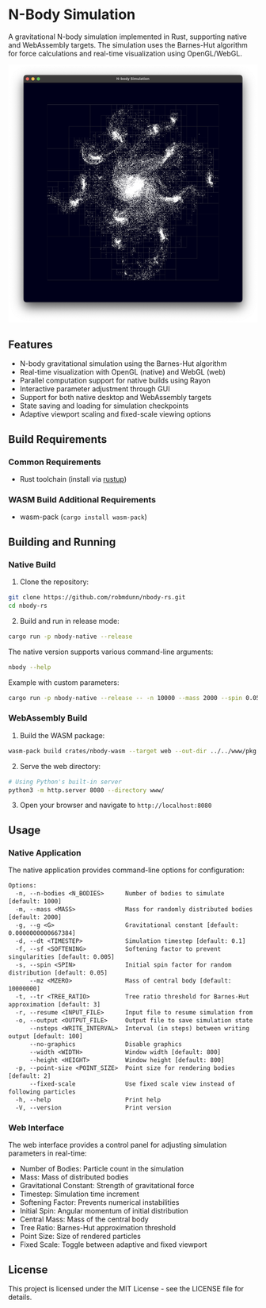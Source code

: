 # N-Body Simulation

A gravitational N-body simulation implemented in Rust, supporting native and WebAssembly targets. The simulation uses the Barnes-Hut algorithm for force calculations and real-time visualization using OpenGL/WebGL.

![N-Body Simulation](https://raw.githubusercontent.com/robmdunn/nbody-rs/main/nbody.png)

## Features

- N-body gravitational simulation using the Barnes-Hut algorithm
- Real-time visualization with OpenGL (native) and WebGL (web)
- Parallel computation support for native builds using Rayon
- Interactive parameter adjustment through GUI
- Support for both native desktop and WebAssembly targets
- State saving and loading for simulation checkpoints
- Adaptive viewport scaling and fixed-scale viewing options

## Build Requirements

### Common Requirements
- Rust toolchain (install via [rustup](https://rustup.rs/))

### WASM Build Additional Requirements
- wasm-pack (`cargo install wasm-pack`)

## Building and Running

### Native Build

1. Clone the repository:
```bash
git clone https://github.com/robmdunn/nbody-rs.git
cd nbody-rs
```

2. Build and run in release mode:
```bash
cargo run -p nbody-native --release
```

The native version supports various command-line arguments:

```bash
nbody --help
```

Example with custom parameters:
```bash
cargo run -p nbody-native --release -- -n 10000 --mass 2000 --spin 0.05
```

### WebAssembly Build

1. Build the WASM package:
```bash
wasm-pack build crates/nbody-wasm --target web --out-dir ../../www/pkg
```

2. Serve the web directory:
```bash
# Using Python's built-in server
python3 -m http.server 8080 --directory www/ 
```

3. Open your browser and navigate to `http://localhost:8080`

## Usage

### Native Application

The native application provides command-line options for configuration:

```
Options:
  -n, --n-bodies <N_BODIES>      Number of bodies to simulate [default: 1000]
  -m, --mass <MASS>              Mass for randomly distributed bodies [default: 2000]
  -g, --g <G>                    Gravitational constant [default: 0.0000000000667384]
  -d, --dt <TIMESTEP>            Simulation timestep [default: 0.1]
  -f, --sf <SOFTENING>           Softening factor to prevent singularities [default: 0.005]
  -s, --spin <SPIN>              Initial spin factor for random distribution [default: 0.05]
      --mz <MZERO>               Mass of central body [default: 10000000]
  -t, --tr <TREE_RATIO>          Tree ratio threshold for Barnes-Hut approximation [default: 3]
  -r, --resume <INPUT_FILE>      Input file to resume simulation from
  -o, --output <OUTPUT_FILE>     Output file to save simulation state
      --nsteps <WRITE_INTERVAL>  Interval (in steps) between writing output [default: 100]
      --no-graphics              Disable graphics
      --width <WIDTH>            Window width [default: 800]
      --height <HEIGHT>          Window height [default: 800]
  -p, --point-size <POINT_SIZE>  Point size for rendering bodies [default: 2]
      --fixed-scale              Use fixed scale view instead of following particles
  -h, --help                     Print help
  -V, --version                  Print version
```

### Web Interface

The web interface provides a control panel for adjusting simulation parameters in real-time:

- Number of Bodies: Particle count in the simulation
- Mass: Mass of distributed bodies
- Gravitational Constant: Strength of gravitational force
- Timestep: Simulation time increment
- Softening Factor: Prevents numerical instabilities
- Initial Spin: Angular momentum of initial distribution
- Central Mass: Mass of the central body
- Tree Ratio: Barnes-Hut approximation threshold
- Point Size: Size of rendered particles
- Fixed Scale: Toggle between adaptive and fixed viewport

## License

This project is licensed under the MIT License - see the LICENSE file for details.
